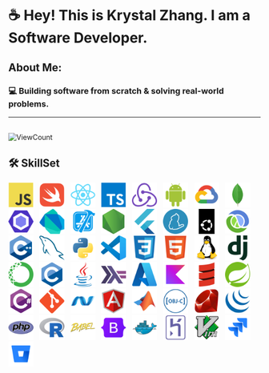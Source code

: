 # ☕ Hey! This is Krystal Zhang. I am a Software Developer. 
## About Me:
### 💻 Building software from scratch & solving real-world problems. 
<hr> 
<br/>
<div id = "badges">
  <a>
    <img src="https://komarev.com/ghpvc/?username=KrystalZahng612&style=flat-square&color=blue" alt="ViewCount"/>
  </a>
</div>


## 🛠️ SkillSet
<div>
  <img src = "https://github.com/devicons/devicon/blob/master/icons/javascript/javascript-original.svg" title ="JavaScript" width="50" height="50"/> &nbsp; 
  <img src = "https://github.com/devicons/devicon/blob/master/icons/swift/swift-original.svg" title ="Swift5" width="50" height="50"/> &nbsp; 
  <img src = "https://github.com/devicons/devicon/blob/master/icons/react/react-original.svg"  title ="React.JS/React Native" width="50" height="50"/> &nbsp; 
  <img src = "https://github.com/devicons/devicon/blob/master/icons/typescript/typescript-original.svg" title ="TypeScript" width="50" height="50"/> &nbsp;
  <img src ="https://github.com/devicons/devicon/blob/master/icons/redux/redux-original.svg" title ="Redux.JS" width="50" height="50"/> &nbsp;
  <img src =  "https://github.com/devicons/devicon/blob/master/icons/android/android-original.svg" title ="Android Development" width="50" height="50"/> &nbsp;
  <img src = "https://github.com/devicons/devicon/blob/master/icons/googlecloud/googlecloud-original.svg"  title ="Google Console Cloud GCP" width="50" height="50"/> &nbsp;
  <img src = "https://github.com/devicons/devicon/blob/master/icons/mongodb/mongodb-original.svg" title ="MongoDB" width="50" height="50"/> &nbsp;
  <img src = "https://github.com/devicons/devicon/blob/master/icons/eslint/eslint-original.svg" title ="ESLint" width="50" height="50"/> &nbsp;
  <img src = "https://github.com/devicons/devicon/blob/master/icons/dart/dart-original.svg" title ="Dart" width="50" height="50"/> &nbsp;
  <img src = "https://github.com/devicons/devicon/blob/master/icons/xcode/xcode-plain.svg" title ="Xcode" width="50" height="50"/> &nbsp;
  <img src = "https://github.com/devicons/devicon/blob/master/icons/nodejs/nodejs-original.svg" title ="node.JS" width="50" height="50"/> &nbsp;
  <img src = "https://github.com/devicons/devicon/blob/master/icons/flutter/flutter-original.svg" title ="Flutter" width="50" height="50"/> &nbsp;
  <img src = "https://github.com/devicons/devicon/blob/master/icons/yarn/yarn-original.svg" title ="Yarn" width="50" height="50"/> &nbsp;
  <img src = "https://github.com/devicons/devicon/blob/master/icons/ubuntu/ubuntu-plain.svg"  title ="UBUNTU" width="50" height="50"/> &nbsp;
  <img src = "https://github.com/devicons/devicon/blob/master/icons/clojure/clojure-original.svg"  title ="Clojure" width="50" height="50"/> &nbsp;
  <img src = "https://github.com/devicons/devicon/blob/master/icons/cplusplus/cplusplus-original.svg"  title ="C++  " width="50" height="50"/> &nbsp;
  <img src = "https://github.com/devicons/devicon/blob/master/icons/mysql/mysql-original.svg" title ="mySQL" width="50" height="50"/> &nbsp;
  <img src = "https://github.com/devicons/devicon/blob/master/icons/python/python-original.svg" title = "Python"  width="50" height="50"/> &nbsp;
  <img src = "https://github.com/devicons/devicon/blob/master/icons/vscode/vscode-original.svg" title = "Vscode"  width="50" height="50"/> &nbsp;
  <img src = "https://github.com/devicons/devicon/blob/master/icons/css3/css3-original.svg"  title = "CSS3"  width="50" height="50"/> &nbsp;
  <img src = "https://github.com/devicons/devicon/blob/master/icons/html5/html5-original.svg"  title = "HTML5"  width="50" height="50"/> &nbsp;
  <img src = "https://github.com/devicons/devicon/blob/master/icons/linux/linux-original.svg"  title = "Linux"  width="50" height="50"/> &nbsp;
  <img src = "https://github.com/devicons/devicon/blob/master/icons/django/django-plain.svg"  title = "Django"  width="50" height="50"/> &nbsp;
  <img src = "https://github.com/devicons/devicon/blob/master/icons/anaconda/anaconda-original.svg"  title = "Anaconda"  width="50" height="50"/> &nbsp;
  <img src = "https://github.com/devicons/devicon/blob/master/icons/c/c-original.svg" title = "C"  width="50" height="50"/> &nbsp;
  <img src = "https://github.com/devicons/devicon/blob/master/icons/java/java-original.svg"  title = "Java"  width="50" height="50"/> &nbsp;
  <img src = "https://github.com/devicons/devicon/blob/master/icons/haskell/haskell-original.svg" title = "Haskell"  width="50" height="50"/> &nbsp;
  <img src = "https://github.com/devicons/devicon/blob/master/icons/azure/azure-original.svg" title = "MS Azure"  width="50" height="50"/> &nbsp;
  <img src = "https://github.com/devicons/devicon/blob/master/icons/kotlin/kotlin-original.svg" title = "Kotlin"  width="50" height="50"/> &nbsp;
  <img src = "https://github.com/devicons/devicon/blob/master/icons/scala/scala-original.svg" title = "Scala"  width="50" height="50"/> &nbsp;
  <img src = "https://github.com/devicons/devicon/blob/master/icons/spring/spring-original.svg" title = "Spring Framework"  width="50" height="50"/> &nbsp;
  <img src = "https://github.com/devicons/devicon/blob/master/icons/csharp/csharp-original.svg" title = "C#"  width="50" height="50"/> &nbsp;
  <img src = "https://github.com/devicons/devicon/blob/master/icons/git/git-original.svg" title = "Git"  width="50" height="50"/> &nbsp;
  <img src = "https://github.com/devicons/devicon/blob/master/icons/dot-net/dot-net-original.svg" title = ".NET"  width="50" height="50"/> &nbsp;
  <img src = "https://github.com/devicons/devicon/blob/master/icons/angularjs/angularjs-original.svg" title = "AngularJS"  width="50" height="50"/> &nbsp;
  <img src = "https://github.com/devicons/devicon/blob/master/icons/matlab/matlab-original.svg" title = "MATLAB"  width="50" height="50"/> &nbsp;
  <img src = "https://github.com/devicons/devicon/blob/master/icons/objectivec/objectivec-plain.svg" title = "Objective-C"  width="50" height="50"/> &nbsp;
  <img src = "https://github.com/devicons/devicon/blob/master/icons/ruby/ruby-original.svg" title = "Ruby"  width="50" height="50"/> &nbsp;
  <img src = "https://github.com/devicons/devicon/blob/master/icons/jquery/jquery-original.svg" title = "jQuery"  width="50" height="50"/> &nbsp;
  <img src = "https://github.com/devicons/devicon/blob/master/icons/php/php-original.svg"  title = "PHP"  width="50" height="50"/> &nbsp;
  <img src = "https://github.com/devicons/devicon/blob/master/icons/r/r-original.svg" title = "R"  width="50" height="50"/> &nbsp;
  <img src = "https://github.com/devicons/devicon/blob/master/icons/babel/babel-original.svg" title = "Babel"  width="50" height="50"/> &nbsp;
  <img src = "https://github.com/devicons/devicon/blob/master/icons/bootstrap/bootstrap-original.svg" title = "Bootstrap"  width="50" height="50"/> &nbsp;
  <img src = "https://github.com/devicons/devicon/blob/master/icons/docker/docker-original.svg" title = "Docker"  width="50" height="50"/> &nbsp;
  <img src = "https://github.com/devicons/devicon/blob/master/icons/heroku/heroku-original.svg" title = "Heroku"  width="50" height="50"/> &nbsp;
  <img src = "https://github.com/devicons/devicon/blob/master/icons/vim/vim-original.svg" title = "Vim"  width="50" height="50"/> &nbsp;
  <img src = "https://github.com/devicons/devicon/blob/master/icons/jira/jira-original.svg" title = "Jira"  width="50" height="50"/> &nbsp;
  <img src = "https://github.com/devicons/devicon/blob/master/icons/bitbucket/bitbucket-original.svg" title = "BitBucket"  width="50" height="50"/> &nbsp;
</div>
